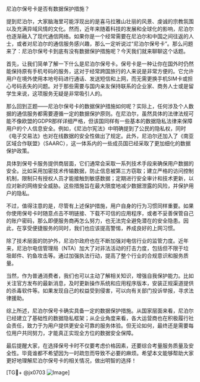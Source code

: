 尼泊尔保号卡是否有数据保护措施？

提到尼泊尔，大家脑海里可能浮现出的是喜马拉雅山壮丽的风景、虔诚的宗教氛围以及充满异域风情的文化。然而，近年来随着科技的发展和全球化的影响，尼泊尔也逐渐融入了现代通信网络。如果你是一个经常需要在尼泊尔和中国之间往返的人士，或者对尼泊尔的通信服务感兴趣，那么一定听说过“尼泊尔保号卡”。那么问题来了：尼泊尔保号卡到底有没有数据保护措施呢？今天我们就来聊聊这个话题。

首先，让我们简单了解一下什么是尼泊尔保号卡。保号卡是一种让你在国外时仍然能保持原有手机号码的服务，这对于经常跨国旅行的人来说是非常方便的。它允许用户在境外使用本地号码进行通话、发送短信和上网，而无需更换手机SIM卡或担心号码丢失的问题。对于那些需要与国内亲友保持联系的企业家、商务人士或是留学生来说，这项服务无疑是非常吸引人的。

那么回到正题——尼泊尔保号卡的数据保护措施如何呢？实际上，任何涉及个人数据的通信服务都需要遵循一定的数据保护原则。在尼泊尔，虽然具体的法律法规可能不像欧盟的GDPR那样详细严格，但该国同样有一些基本的数据隐私法律来保障用户的个人信息安全。例如，《尼泊尔宪法》中明确提到了公民的隐私权，同时《电子交易法》也对在线数据的安全性做出了规定。此外，尼泊尔还加入了《南亚区域合作联盟》（SAARC），这一体系内的一些成员国已经采取了更加细化的数据保护政策。

具体到保号卡服务提供商层面，它们通常会采取一系列技术手段来确保用户数据的安全。比如采用加密技术传输数据，防止信息被第三方窃取；建立严格的访问控制机制，限制只有授权人员才能接触到敏感数据；定期进行安全审计和技术更新，以应对新的网络安全威胁。这些措施旨在最大限度地减少数据泄露的风险，并保护用户的隐私。

不过，值得注意的是，尽管有上述保护措施，用户自身的行为习惯同样重要。如果你使用保号卡时随意点击不明链接、下载不可信的应用程序，或者不妥善保管自己的账户密码，那么即便服务商再怎么努力，也无法完全避免潜在的安全隐患。因此，在享受便捷服务的同时，我们也应该提高警惕，养成良好的上网习惯。

除了技术层面的防护外，尼泊尔政府也在不断加强对电信行业的监管力度。近年来，尼泊尔电信管理局（NTA）加大了对非法活动的打击力度，包括但不限于垃圾邮件、钓鱼攻击等。通过加强执法行动，提高了整个行业的合规意识和服务质量。

当然，作为普通消费者，我们也可以主动了解相关知识，增强自我保护能力。比如关注官方发布的最新消息，及时更新操作系统和应用程序版本，安装正规渠道提供的杀毒软件等。如果发现自己的权益受到侵害，可以向有关部门投诉举报，寻求法律援助。

综上所述，尼泊尔保号卡确实具备一定的数据保护措施。从国家层面来看，尼泊尔已经建立了基础性的数据隐私框架；从企业角度来看，各大运营商也在积极履行社会责任，致力于为用户提供更安全可靠的服务体验。但无论如何，最终还是需要每位用户共同努力，才能真正实现全方位的数据安全保障。

最后提醒大家，在选择保号卡时不仅要考虑价格因素，还要综合考量服务质量及安全性。毕竟谁都不希望因为一时疏忽而导致不必要的麻烦。希望本文能够帮助大家更好地理解尼泊尔保号卡的相关情况，做出明智的选择！

[TG💪+ @jx0703 ![Image](https://github.com/user-attachments/assets/dbca1d08-cadb-493c-b0ec-ad6f7a83f270)]